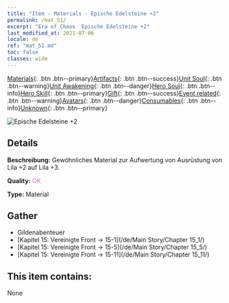 ```yaml
---
title: "Item - Materials - Epische Edelsteine +2"
permalink: /mat_51/
excerpt: "Era of Chaos  Epische Edelsteine +2"
last_modified_at: 2021-07-06
locale: de
ref: "mat_51.md"
toc: false
classes: wide
---
```

 [Materials](/ItemsDE/){: .btn .btn--primary}[Artifacts](/ItemsDE/Artifacts/){: .btn .btn--success}[Unit Soul](/ItemsDE/UnitSoul/){: .btn .btn--warning}[Unit Awakening](/ItemsDE/UnitAwakening/){: .btn .btn--danger}[Hero Soul](/ItemsDE/HeroSoul/){: .btn .btn--info}[Hero Skill](/ItemsDE/HeroSkill/){: .btn .btn--primary}[Gift](/ItemsDE/Gift/){: .btn .btn--success}[Event related](/ItemsDE/Events/){: .btn .btn--warning}[Avatars](/ItemsDE/Avatars/){: .btn .btn--danger}[Consumables](/ItemsDE/Consumables/){: .btn .btn--info}[Unknown](/ItemsDE/Unknown/){: .btn .btn--primary}

 ![Epische Edelsteine +2](/images/t/i_cailiao_baoshi2.png)

## Details
 **Beschreibung:** Gewöhnliches Material zur Aufwertung von Ausrüstung von Lila +2 auf Lila +3.

 **Quality:** <span style="color: #DA70D6">OK</span>

 **Type:** Material

## Gather

*    Gildenabenteuer 
*    [Kapitel 15: Vereinigte Front -> 15-1](/de/Main Story/Chapter 15_1/) 
*    [Kapitel 15: Vereinigte Front -> 15-5](/de/Main Story/Chapter 15_5/) 
*    [Kapitel 15: Vereinigte Front -> 15-11](/de/Main Story/Chapter 15_11/) 

## This item contains:

  None

